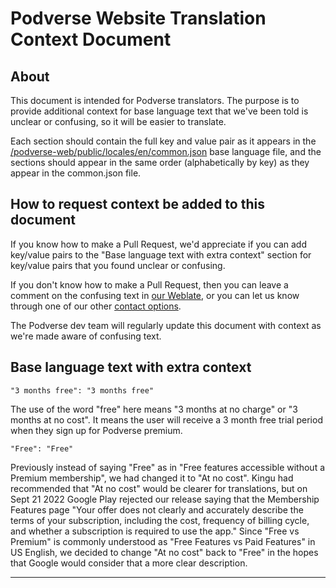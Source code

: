 # Podverse Website Translation Context Document

## About

This document is intended for Podverse translators. The purpose is to provide additional context for base language text that we've been told is unclear or confusing, so it will be easier to translate.

Each section should contain the full key and value pair as it appears in the [/podverse-web/public/locales/en/common.json](https://github.com/podverse/podverse-web/blob/develop/public/locales/en/common.json) base language file, and the sections should appear in the same order (alphabetically by key) as they appear in the common.json file.

## How to request context be added to this document

If you know how to make a Pull Request, we'd appreciate if you can add key/value pairs to the "Base language text with extra context" section for key/value pairs that you found unclear or confusing.

If you don't know how to make a Pull Request, then you can leave a comment on the confusing text in [our Weblate](https://hosted.weblate.org/projects/podverse/), or you can let us know through one of our other [contact options](https://podverse.fm/contact).

The Podverse dev team will regularly update this document with context as we're made aware of confusing text.

## Base language text with extra context

`"3 months free": "3 months free"`

The use of the word "free" here means "3 months at no charge" or "3 months at no cost". It means the user will receive a 3 month free trial period when they sign up for Podverse premium.

`"Free": "Free"`

Previously instead of saying "Free" as in "Free features accessible without a Premium membership", we had changed it to "At no cost". Kingu had recommended that "At no cost" would be clearer for translations, but on Sept 21 2022 Google Play rejected our release saying that the Membership Features page "Your offer does not clearly and accurately describe the terms of your subscription, including the cost, frequency of billing cycle, and whether a subscription is required to use the app." Since "Free vs Premium" is commonly understood as "Free Features vs Paid Features" in US English, we decided to change "At no cost" back to "Free" in the hopes that Google would consider that a more clear description.

---
